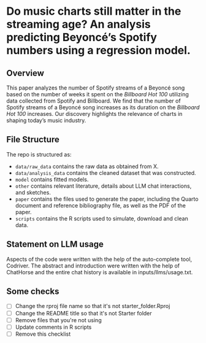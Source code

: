 # Do music charts still matter in the streaming age? An analysis predicting Beyoncé’s Spotify numbers using a regression model.

## Overview

This paper analyzes the number of Spotify streams of a Beyoncé song based on the number of weeks it spent on the *Billboard Hot 100* utilizing data collected from Spotify and Billboard. We find that the number of Spotify streams of a Beyoncé song increases as its duration on the *Billboard Hot 100* increases. Our discovery highlights the relevance of charts in shaping today’s music industry.


## File Structure

The repo is structured as:

-   `data/raw_data` contains the raw data as obtained from X.
-   `data/analysis_data` contains the cleaned dataset that was constructed.
-   `model` contains fitted models. 
-   `other` contains relevant literature, details about LLM chat interactions, and sketches.
-   `paper` contains the files used to generate the paper, including the Quarto document and reference bibliography file, as well as the PDF of the paper. 
-   `scripts` contains the R scripts used to simulate, download and clean data.


## Statement on LLM usage

Aspects of the code were written with the help of the auto-complete tool, Codriver. The abstract and introduction were written with the help of ChatHorse and the entire chat history is available in inputs/llms/usage.txt.

## Some checks

- [ ] Change the rproj file name so that it's not starter_folder.Rproj
- [ ] Change the README title so that it's not Starter folder
- [ ] Remove files that you're not using
- [ ] Update comments in R scripts
- [ ] Remove this checklist